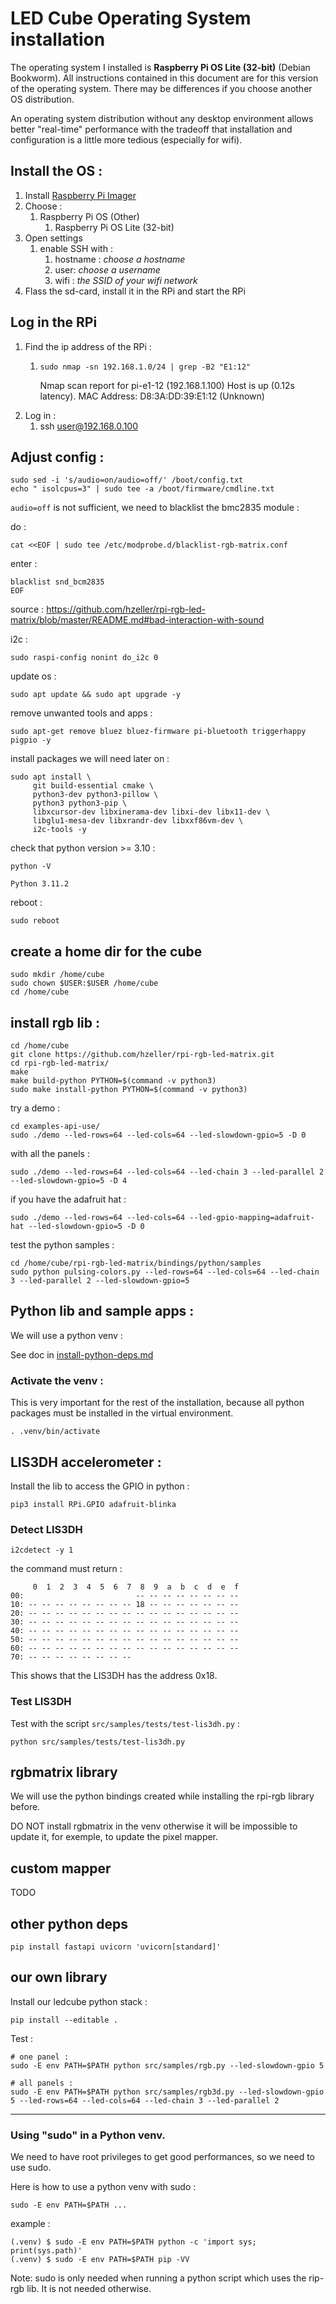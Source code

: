 LED Cube Operating System installation
======================================

The operating system I installed is **Raspberry Pi OS Lite (32-bit)** (Debian Bookworm). All instructions contained 
in this document are for this version of the operating system. There may be differences if you choose another OS distribution.

An operating system distribution without any desktop environment allows better "real-time" performance with the tradeoff 
that installation and configuration is a little more tedious (especially for wifi).

## Install the OS : 

1. Install [Raspberry Pi Imager](https://www.raspberrypi.com/software/)
2. Choose :
   1. Raspberry Pi OS (Other)
      1. Raspberry Pi OS Lite (32-bit)
3. Open settings
   1. enable SSH with :
      1. hostname : _choose a hostname_
      2. user: _choose a username_
      3. wifi : _the SSID of your wifi network_
4. Flass the sd-card, install it in the RPi and start the RPi

## Log in the RPi

1. Find the ip address of the RPi :
   1. `sudo nmap -sn 192.168.1.0/24 | grep -B2 "E1:12"`


         Nmap scan report for pi-e1-12 (192.168.1.100)
         Host is up (0.12s latency).
         MAC Address: D8:3A:DD:39:E1:12 (Unknown)  
1. Log in :
   1. ssh user@192.168.0.100

## Adjust config : 

    sudo sed -i 's/audio=on/audio=off/' /boot/config.txt
    echo " isolcpus=3" | sudo tee -a /boot/firmware/cmdline.txt

`audio=off` is not sufficient, we need to blacklist the bmc2835 module  :
   
do : 

    cat <<EOF | sudo tee /etc/modprobe.d/blacklist-rgb-matrix.conf

enter : 

    blacklist snd_bcm2835
    EOF
   
source : https://github.com/hzeller/rpi-rgb-led-matrix/blob/master/README.md#bad-interaction-with-sound

i2c :

    sudo raspi-config nonint do_i2c 0

update os : 

    sudo apt update && sudo apt upgrade -y

remove unwanted tools and apps :

    sudo apt-get remove bluez bluez-firmware pi-bluetooth triggerhappy pigpio -y

install packages we will need later on :

    sudo apt install \
         git build-essential cmake \
         python3-dev python3-pillow \
         python3 python3-pip \
         libxcursor-dev libxinerama-dev libxi-dev libx11-dev \
         libglu1-mesa-dev libxrandr-dev libxxf86vm-dev \
         i2c-tools -y

check that python version >= 3.10 :

    python -V

    Python 3.11.2

reboot :

    sudo reboot


## create a home dir for the cube

    sudo mkdir /home/cube
    sudo chown $USER:$USER /home/cube
    cd /home/cube
   
## install rgb lib : 

    cd /home/cube
    git clone https://github.com/hzeller/rpi-rgb-led-matrix.git
    cd rpi-rgb-led-matrix/
    make
    make build-python PYTHON=$(command -v python3)
    sudo make install-python PYTHON=$(command -v python3)

try a demo : 

    cd examples-api-use/
    sudo ./demo --led-rows=64 --led-cols=64 --led-slowdown-gpio=5 -D 0

with all the panels : 

    sudo ./demo --led-rows=64 --led-cols=64 --led-chain 3 --led-parallel 2 --led-slowdown-gpio=5 -D 4

if you have the adafruit hat : 

    sudo ./demo --led-rows=64 --led-cols=64 --led-gpio-mapping=adafruit-hat --led-slowdown-gpio=5 -D 0

test the python samples : 

    cd /home/cube/rpi-rgb-led-matrix/bindings/python/samples
    sudo python pulsing-colors.py --led-rows=64 --led-cols=64 --led-chain 3 --led-parallel 2 --led-slowdown-gpio=5

## Python lib and sample apps : 

We will use a python venv : 

See doc in [install-python-deps.md](install-python-deps.md)

### Activate the venv : 

This is very important for the rest of the installation, because all python packages must be installed 
in the virtual environment.

    . .venv/bin/activate

## LIS3DH accelerometer : 

Install the lib to access the GPIO in python : 

    pip3 install RPi.GPIO adafruit-blinka

### Detect LIS3DH
       
    i2cdetect -y 1

the command must return : 

         0  1  2  3  4  5  6  7  8  9  a  b  c  d  e  f
    00:                         -- -- -- -- -- -- -- --
    10: -- -- -- -- -- -- -- -- 18 -- -- -- -- -- -- --
    20: -- -- -- -- -- -- -- -- -- -- -- -- -- -- -- --
    30: -- -- -- -- -- -- -- -- -- -- -- -- -- -- -- --
    40: -- -- -- -- -- -- -- -- -- -- -- -- -- -- -- --
    50: -- -- -- -- -- -- -- -- -- -- -- -- -- -- -- --
    60: -- -- -- -- -- -- -- -- -- -- -- -- -- -- -- --
    70: -- -- -- -- -- -- -- --

This shows that the LIS3DH has the address 0x18. 

### Test LIS3DH

Test with the script `src/samples/tests/test-lis3dh.py` :

    python src/samples/tests/test-lis3dh.py


## rgbmatrix library

We will use the python bindings created while installing the rpi-rgb library before.

DO NOT install rgbmatrix in the venv otherwise it will be impossible to update it, for exemple, to update the pixel mapper.


## custom mapper

TODO


## other python deps

    pip install fastapi uvicorn 'uvicorn[standard]'

## our own library

Install our ledcube python stack :

    pip install --editable .

Test : 

    # one panel : 
    sudo -E env PATH=$PATH python src/samples/rgb.py --led-slowdown-gpio 5

    # all panels : 
    sudo -E env PATH=$PATH python src/samples/rgb3d.py --led-slowdown-gpio 5 --led-rows=64 --led-cols=64 --led-chain 3 --led-parallel 2


----

### Using "sudo" in a Python venv. 

We need to have root privileges to get good performances, so we need to use sudo.

Here is how to use a python venv with sudo  :

    sudo -E env PATH=$PATH ...

example : 

    (.venv) $ sudo -E env PATH=$PATH python -c 'import sys; print(sys.path)'
    (.venv) $ sudo -E env PATH=$PATH pip -VV

Note: sudo is only needed when running a python script which uses the rip-rgb lib. It is not needed otherwise.


